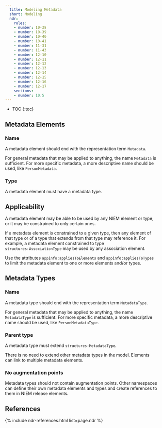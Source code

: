 ```yaml
---
  title: Modeling Metadata
  short: Modeling
  ndr:
    rules:
    - number: 10-38
    - number: 10-39
    - number: 10-40
    - number: 10-41
    - number: 11-31
    - number: 11-43
    - number: 12-10
    - number: 12-11
    - number: 12-12
    - number: 12-13
    - number: 12-14
    - number: 12-15
    - number: 12-16
    - number: 12-17
    sections:
    - number: 10.5
---
```


- TOC
{:toc}

## Metadata Elements

### Name

A metadata element should end with the representation term `Metadata`.

For general metadata that may be applied to anything, the name `Metadata` is sufficient.  For more specific metadata, a more descriptive name should be used, like `PersonMetadata`.

### Type

A metadata element must have a metadata type.

## Applicability

A metadata element may be able to be used by any NIEM element or type, or it may be constrained to only certain ones.

If a metadata element is constrained to a given type, then any element of that type or of a type that extends from that type may reference it.  For example, a metadata element constrained to type `structures:AssociationType` may be used by any association element.

Use the attributes `appinfo:appliesToElements` and  `appinfo:appliesToTypes` to limit the metadata element to one or more elements and/or types.

## Metadata Types

### Name

A metadata type should end with the representation term `MetadataType`.

For general metadata that may be applied to anything, the name `MetadataType` is sufficient.  For more specific metadata, a more descriptive name should be used, like `PersonMetadataType`.

### Parent type

A metadata type must extend `structures:MetadataType`.

There is no need to extend other metadata types in the model.  Elements can link to multiple metadata elements.

### No augmentation points

Metadata types should not contain augmentation points.  Other namespaces can define their own metadata elements and types and create references to them in NIEM release elements.

## References

{% include ndr-references.html list=page.ndr %}
